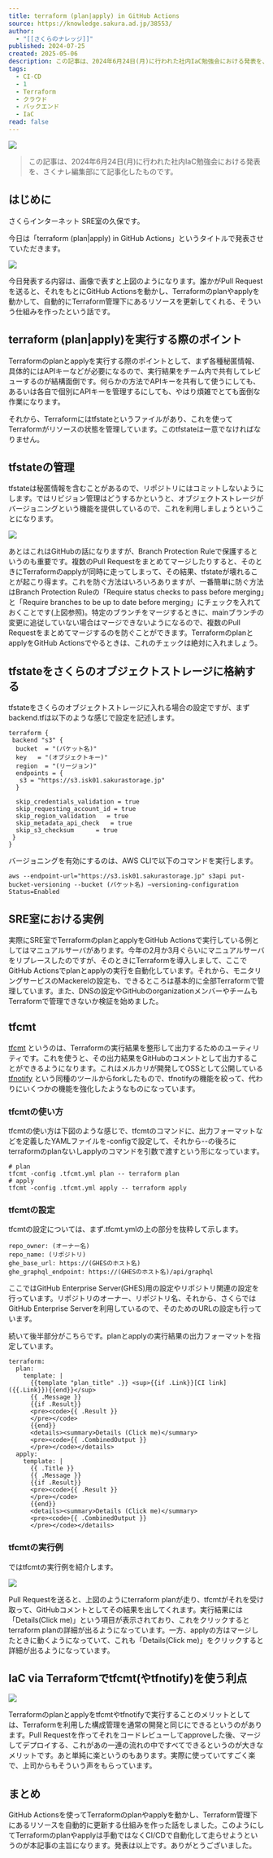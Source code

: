 ```yaml
---
title: terraform (plan|apply) in GitHub Actions
source: https://knowledge.sakura.ad.jp/38553/
author:
  - "[[さくらのナレッジ]]"
published: 2024-07-25
created: 2025-05-06
description: この記事は、2024年6月24日(月)に行われた社内IaC勉強会における発表を、さくナレ編集部にて記事化したものです。 目次はじめにterraform (plan|apply)を実行する際のポイントtfstateの管理t […]
tags:
  - CI-CD
  - 1
  - Terraform
  - クラウド
  - バックエンド
  - IaC
read: false
---
```

![](https://knowledge.sakura.ad.jp/wp-content/uploads/2024/07/t.png)

> この記事は、2024年6月24日(月)に行われた社内IaC勉強会における発表を、さくナレ編集部にて記事化したものです。

## はじめに

さくらインターネット SRE室の久保です。

今日は「terraform (plan|apply) in GitHub Actions」というタイトルで発表させていただきます。

![](https://knowledge.sakura.ad.jp/wp-content/uploads/2024/07/20240624-kubo-1-2-680x272.jpg)

今日発表する内容は、画像で表すと上図のようになります。誰かがPull Requestを送ると、それをもとにGitHub Actionsを動かし、Terraformのplanやapplyを動かして、自動的にTerraform管理下にあるリソースを更新してくれる、そういう仕組みを作ったという話です。

## terraform (plan|apply)を実行する際のポイント

Terraformのplanとapplyを実行する際のポイントとして、まず各種秘匿情報、具体的にはAPIキーなどが必要になるので、実行結果をチーム内で共有してレビューするのが結構面倒です。何らかの方法でAPIキーを共有して使うにしても、あるいは各自で個別にAPIキーを管理するにしても、やはり煩雑でとても面倒な作業になります。

それから、Terraformにはtfstateというファイルがあり、これを使ってTerraformがリソースの状態を管理しています。このtfstateは一意でなければなりません。

## tfstateの管理

tfstateは秘匿情報を含むことがあるので、リポジトリにはコミットしないようにします。ではリビジョン管理はどうするかというと、オブジェクトストレージがバージョニングという機能を提供しているので、これを利用しましょうということになります。

![](https://knowledge.sakura.ad.jp/wp-content/uploads/2024/07/20240624-kubo-fig2-680x146.jpg)

あとはこれはGitHubの話になりますが、Branch Protection Ruleで保護するというのも重要です。複数のPull Requestをまとめてマージしたりすると、そのときにTerraformのapplyが同時に走ってしまって、その結果、tfstateが壊れることが起こり得ます。これを防ぐ方法はいろいろありますが、一番簡単に防ぐ方法はBranch Protection Ruleの「Require status checks to pass before merging」と「Require branches to be up to date before merging」にチェックを入れておくことです(上図参照)。特定のブランチをマージするときに、mainブランチの変更に追従していない場合はマージできないようになるので、複数のPull Requestをまとめてマージするのを防ぐことができます。TerraformのplanとapplyをGitHub Actionsでやるときは、これのチェックは絶対に入れましょう。

## tfstateをさくらのオブジェクトストレージに格納する

tfstateをさくらのオブジェクトストレージに入れる場合の設定ですが、まずbackend.tfは以下のような感じで設定を記述します。

```
terraform {
 backend "s3" {
  bucket  = "(バケット名)"
  key   = "(オブジェクトキー)"
  region  = "(リージョン)"
  endpoints = {
   s3 = "https://s3.isk01.sakurastorage.jp"
  }

  skip_credentials_validation = true
  skip_requesting_account_id = true
  skip_region_validation   = true
  skip_metadata_api_check   = true
  skip_s3_checksum      = true
 }
}
```

バージョニングを有効にするのは、AWS CLIで以下のコマンドを実行します。

```
aws --endpoint-url="https://s3.isk01.sakurastorage.jp" s3api put-bucket-versioning --bucket (バケット名) –versioning-configuration Status=Enabled
```

## SRE室における実例

実際にSRE室でTerraformのplanとapplyをGitHub Actionsで実行している例としてはマニュアルサーバがあります。今年の2月か3月ぐらいにマニュアルサーバをリプレースしたのですが、そのときにTerraformを導入しまして、ここでGitHub Actionsでplanとapplyの実行を自動化しています。それから、モニタリングサービスのMackerelの設定も、できるところは基本的に全部Terraformで管理しています。また、DNSの設定やGitHubのorganizationメンバーやチームもTerraformで管理できないか検証を始めました。

## tfcmt

[tfcmt](https://github.com/suzuki-shunsuke/tfcmt) というのは、Terraformの実行結果を整形して出力するためのユーティリティです。これを使うと、その出力結果をGitHubのコメントとして出力することができるようになります。これはメルカリが開発してOSSとして公開している [tfnotify](https://github.com/mercari/tfnotify) という同種のツールからforkしたもので、tfnotifyの機能を絞って、代わりにいくつかの機能を強化したようなものになっています。

### tfcmtの使い方

tfcmtの使い方は下図のような感じで、tfcmtのコマンドに、出力フォーマットなどを定義したYAMLファイルを-configで設定して、それから--の後ろにterraformのplanないしapplyのコマンドを引数で渡すという形になっています。

```
# plan
tfcmt -config .tfcmt.yml plan -- terraform plan
# apply
tfcmt -config .tfcmt.yml apply -- terraform apply
```

### tfcmtの設定

tfcmtの設定については、まず.tfcmt.ymlの上の部分を抜粋して示します。

```
repo_owner: (オーナー名)
repo_name: (リポジトリ)
ghe_base_url: https://(GHESのホスト名)
ghe_graphql_endpoint: https://(GHESのホスト名)/api/graphql
```

ここではGitHub Enterprise Server(GHES)用の設定やリポジトリ関連の設定を行っています。リポジトリのオーナー、リポジトリ名、それから、さくらではGitHub Enterprise Serverを利用しているので、そのためのURLの設定も行っています。

続いて後半部分がこちらです。planとapplyの実行結果の出力フォーマットを指定しています。

```
terraform:
  plan:
    template: |
      {{template "plan_title" .}} <sup>{{if .Link}}[CI link]({{.Link}}){{end}}</sup>
      {{ .Message }}
      {{if .Result}}
      <pre><code>{{ .Result }}
      </pre></code>
      {{end}}
      <details><summary>Details (Click me)</summary>
      <pre><code>{{ .CombinedOutput }}
      </pre></code></details>
  apply:
    template: |
      {{ .Title }}
      {{ .Message }}
      {{if .Result}}
      <pre><code>{{ .Result }}
      </pre></code>
      {{end}}
      <details><summary>Details (Click me)</summary>
      <pre><code>{{ .CombinedOutput }}
      </pre></code></details>
```

### tfcmtの実行例

ではtfcmtの実行例を紹介します。

![](https://knowledge.sakura.ad.jp/wp-content/uploads/2024/07/20240624-kubo-fig5.png)

Pull Requestを送ると、上図のようにterraform planが走り、tfcmtがそれを受け取って、GitHubコメントとしてその結果を出してくれます。実行結果には「Details(Click me)」という項目が表示されており、これをクリックするとterraform planの詳細が出るようになっています。一方、applyの方はマージしたときに動くようになっていて、これも「Details(Click me)」をクリックすると詳細が出るようになっています。

## IaC via Terraformでtfcmt(やtfnotify)を使う利点

![](https://knowledge.sakura.ad.jp/wp-content/uploads/2024/07/20240624-kubo-19-2-680x383.jpg)

Terraformのplanとapplyをtfcmtやtfnotifyで実行することのメリットとしては、Terraformを利用した構成管理を通常の開発と同じにできるというのがあります。Pull Requestを作ってそれをコードレビューしてapproveした後、マージしてデプロイする、これがあの一連の流れの中ですべてできるというのが大きなメリットです。あと単純に楽というのもあります。実際に使っていてすごく楽で、上司からもそういう声をもらっています。

## まとめ

GitHub Actionsを使ってTerraformのplanやapplyを動かし、Terraform管理下にあるリソースを自動的に更新する仕組みを作った話をしました。このようにしてTerraformのplanやapplyは手動ではなくCI/CDで自動化して走らせようというのが本記事の主旨になります。発表は以上です。ありがとうございました。